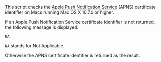 This script checks the [Apple Push Notification Service](https://developer.apple.com/library/ios/documentation/NetworkingInternet/Conceptual/RemoteNotificationsPG/Chapters/ApplePushService.html) (APNS) certificate identifier on Macs running Mac OS X 10.7.x or higher. 

If an Apple Push Notification Service certificate identifier is not returned, the following message is displayed:

`NA`

`NA` stands for Not Applicable.

Otherwise the APNS certificate identifier is returned as the result.
